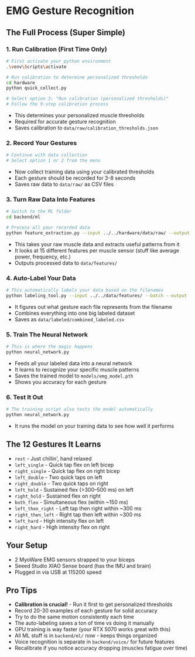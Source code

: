 # EMG Gesture Recognition

## The Full Process (Super Simple)

### 1. Run Calibration (First Time Only)
```bash
# First activate your python environment
.\venv\Scripts\activate

# Run calibration to determine personalized thresholds
cd hardware
python quick_collect.py

# Select option 3: "Run calibration (personalized thresholds)"
# Follow the 9-step calibration process
```
- This determines your personalized muscle thresholds
- Required for accurate gesture recognition
- Saves calibration to `data/raw/calibration_thresholds.json`

### 2. Record Your Gestures
```bash
# Continue with data collection
# Select option 1 or 2 from the menu
```
- Now collect training data using your calibrated thresholds
- Each gesture should be recorded for 3-8 seconds
- Saves raw data to `data/raw/` as CSV files

### 3. Turn Raw Data Into Features
```bash
# Switch to the ML folder
cd backend/ml

# Process all your recorded data
python feature_extraction.py --input ../../hardware/data/raw/ --output ../../data/features/
```
- This takes your raw muscle data and extracts useful patterns from it
- It looks at 15 different features per muscle sensor (stuff like average power, frequency, etc.)
- Outputs processed data to `data/features/`

### 4. Auto-Label Your Data
```bash
# This automatically labels your data based on the filenames
python labeling_tool.py --input ../../data/features/ --batch --output ../../data/labeled/combined_labeled.csv
```
- It figures out what gesture each file represents from the filename
- Combines everything into one big labeled dataset
- Saves as `data/labeled/combined_labeled.csv`

### 5. Train The Neural Network
```bash
# This is where the magic happens
python neural_network.py
```
- Feeds all your labeled data into a neural network
- It learns to recognize your specific muscle patterns
- Saves the trained model to `models/emg_model.pth`
- Shows you accuracy for each gesture

### 6. Test It Out
```bash
# The training script also tests the model automatically
python neural_network.py
```
- It runs the model on your training data to see how well it performs
## The 12 Gestures It Learns
- `rest` - Just chillin', hand relaxed
- `left_single` - Quick tap flex on left bicep
- `right_single` - Quick tap flex on right bicep
- `left_double` - Two quick taps on left
- `right_double` - Two quick taps on right
- `left_hold` - Sustained flex (>300–500 ms) on left
- `right_hold` - Sustained flex on right
- `both_flex` - Simultaneous flex (within ~150 ms)
- `left_then_right` - Left tap then right within ~300 ms
- `right_then_left` - Right tap then left within ~300 ms
- `left_hard` - High intensity flex on left
- `right_hard` - High intensity flex on right

## Your Setup
- 2 MyoWare EMG sensors strapped to your biceps
- Seeed Studio XIAO Sense board (has the IMU and brain)
- Plugged in via USB at 115200 speed

## Pro Tips
- **Calibration is crucial!** - Run it first to get personalized thresholds
- Record 20-30 examples of each gesture for solid accuracy
- Try to do the same motion consistently each time
- The auto-labeling saves a ton of time vs doing it manually
- GPU training is way faster (your RTX 5070 works great with this)
- All ML stuff is in `backend/ml/` now - keeps things organized
- Voice recognition is separate in `backend/voice/` for future features
- Recalibrate if you notice accuracy dropping (muscles fatigue over time)



